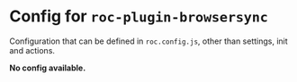 # Config for `roc-plugin-browsersync`

Configuration that can be defined in `roc.config.js`, other than settings, init and actions.

__No config available.__
